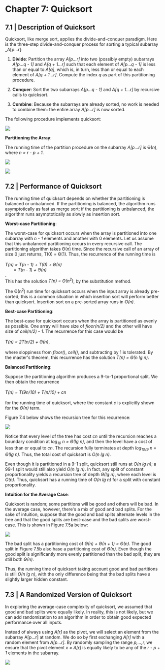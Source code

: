 # Chapter 7: Quicksort

## 7.1 | Description of Quicksort
Quicksort, like merge sort, applies the divide-and-conquer paradigm. Here is the three-step divide-and-conquer process for sorting a
typical subarray _A[p...r]:

1. **Divide**: Partition the array _A[p...r]_ into two (possibly empty) subarrays _A[p...q - 1]_ and _A[q + 1...r]_ such that each element of _A[p...q - 1]_ is less than or equal to _A[q]_, which is, in turn, less than or equal to each element of _A[q + 1...r]_. Compute the index _q_ as part of this partitioning procedure.

2. **Conquer**: Sort the two subarrays _A[p...q - 1]_ and _A[q + 1...r]_ by recursive calls to quicksort.

3. **Combine**: Because the subarrays are already sorted, no work is needed to combine them: the entire array _A[p...r]_ is now sorted.

The following procedure implements quicksort:

![](https://github.com/stinsan/CS-4413-Algorithm-Analysis/blob/master/Screenshots/algo-21.png)

**Partitioning the Array**:

The running time of the partition procedure on the subarray _A[p...r]_ is Ѳ(_n_), where _n = r - p + 1_.

![](https://github.com/stinsan/CS-4413-Algorithm-Analysis/blob/master/Screenshots/algo-22.png)

![](https://github.com/stinsan/CS-4413-Algorithm-Analysis/blob/master/Screenshots/algo-23.png)

## 7.2 | Performance of Quicksort

The running time of quicksort depends on whether the partitioning is balanced or unbalanced. If the partitioning is balanced, the algorithm runs asymptotically as fast as merge sort; if the partitioning is unbalanced, the algorithm runs asymptotically as slowly as insertion sort.

**Worst-case Partitioning**:

The worst-case for quicksort occurs when the array is partitioned into one subarray with _n - 1_ elements and another with 0 elements.
Let us assume that this unbalanced partitioning occurs in every recursive call. The partitioning algorithm takes Θ(_n_) time. Since the recursive call of an array of size 0 just returns, T(0) = Θ(1). Thus, the recurrence of the running time is <br/>
<br/>
_T(n) = T(n - 1) + T(0) + Θ(n)_<br/>
&nbsp;&nbsp;&nbsp;&nbsp;&nbsp;&nbsp;&nbsp;_= T(n - 1) + Θ(n)_<br/>.
<br/>
This has the solution _T(n) = Θ(n<sup>2</sup>)_, by the substitution method.

The Θ(n<sup>2</sup>) run time for quicksort occurs when the input array is already pre-sorted; this is a common situation in which insertion sort will perform better than quicksort. Insertion sort on a pre-sorted array runs in _O(n)_.

**Best-case Partitioning**:

The best-case for quicksort occurs when the array is partitioned as evenly as possible. One array will have size of _floor(n/2)_ and the other will have size of _ceil(n/2) - 1_. The recurrence for this case would be <br/>
<br/>
_T(n) = 2T(n/2) + Θ(n)_,<br/>
<br/>
where sloppiness from _floor()_, _ceil()_, and subtracting by 1 is tolerated. By the master's theorem, this recurrence has the solution _T(n) = Θ(n lg n)_.

**Balanced Partitioning**:

Suppose the partitioning algorithm produces a 9-to-1 proportional split. We then obtain the recurrence<br/>
<br/>
_T(n) = T(9n/10) + T(n/10) + cn_<br/>
<br/>
for the running time of quicksort, where the constant _c_ is explicitly shown for the _Θ(n)_ term.

Figure 7.4 below shows the recursion tree for this recurrence:

![](https://github.com/stinsan/CS-4413-Algorithm-Analysis/blob/master/Screenshots/algo-24.png)

Notice that every level of the tree has cost _cn_ until the recursion reaches a boundary condition at _log<sub>10</sub> n = Θ(lg n)_, and then the level have a cost of less than or equal to _cn_. The recursion fully terminates at depth _log<sub>10/9</sub> n = Θ(lg n)_.
Thus, the total cost of quicksort is _O(n lg n)_.

Even though it is partitioned in a 9-1 split, quicksort still runs at _O(n lg n)_; a 99-1 split would still also yield _O(n lg n)_.
In fact, any split of constant proportionality yields a recursion tree of depth _Θ(lg n)_, where each level is _O(n)_. Thus, quicksort has a running time of _O(n lg n)_ for a split with constant proportionality.

**Intuition for the Average Case**:

Quicksort is random; some partitions will be good and others will be bad. In the average case, however, there's a mix of good and bad splits. For the sake of intuition, suppose that the good and bad splits alternate levels in the tree and that the good splits are best-case and the bad splits are worst-case. This is shown in Figure 7.5a below:

![](https://github.com/stinsan/CS-4413-Algorithm-Analysis/blob/master/Screenshots/algo-25.png)

The bad split has a partitioning cost of _Θ(n) + Θ(n + 1) = Θ(n)_. The good split in Figure 7.5b also hase a partitioning cost of _Θ(n)_. Even though the good split is significantly more evenly partitioned than the bad split, they are still both _Θ(n)_.

Thus, the running time of quicksort taking account good and bad partitions is still _O(n lg n)_, with the only difference being that the bad splits have a slightly larger hidden constant.

## 7.3 | A Randomized Version of Quicksort

In exploring the average-case complexity of quicksort, we assumed that good and bad splits were equally likely. In reality, this is not likely, but we can add randomization to an algorithm in order to obtain good expected performance over all inputs.

Instead of always using _A[r]_ as the pivot, we will select an element from the subarray A[p...r] at random. We do so by first exchanging _A[r]_ with a random element from _A[p...r]_. By randomly sampling the range _p,...,r,_ we ensure that the pivot element _x = A[r]_ is equally likely to be any of the _r - p + 1_ elements in the subarray.

![](https://github.com/stinsan/CS-4413-Algorithm-Analysis/blob/master/Screenshots/algo-26.png)
